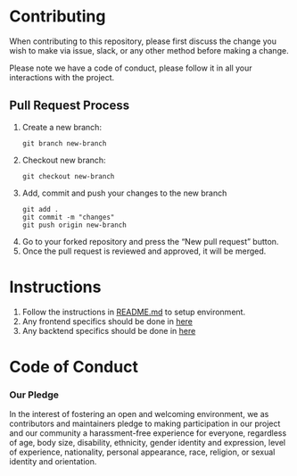 # Contributing

When contributing to this repository, please first discuss the change you wish to make via issue,
slack, or any other method before making a change. 

Please note we have a code of conduct, please follow it in all your interactions with the project.

## Pull Request Process
1. Create a new branch:
   ```
   git branch new-branch
   ```
2. Checkout new branch:
   ```
   git checkout new-branch
   ```
3. Add, commit and push your changes to the new branch
   ```
   git add .
   git commit -m "changes"
   git push origin new-branch
   ```
4. Go to your forked repository and press the “New pull request” button.
5. Once the pull request is reviewed and approved, it will be merged.

# Instructions

1. Follow the instructions in [README.md](README.md) to setup environment.
2. Any frontend specifics should be done in [here](https://github.com/deprov447/cse-fresher-website/tree/master/frontEnd/public)
3. Any backtend specifics should be done in [here](https://github.com/deprov447/cse-fresher-website/tree/master/backEnd)

# Code of Conduct
### Our Pledge

In the interest of fostering an open and welcoming environment, we as
contributors and maintainers pledge to making participation in our project and
our community a harassment-free experience for everyone, regardless of age, body
size, disability, ethnicity, gender identity and expression, level of experience,
nationality, personal appearance, race, religion, or sexual identity and
orientation.
